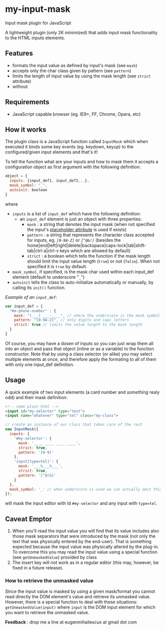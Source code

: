# my-input-mask
Input mask plugin for JavaScript

A lightweight plugin (only 2K minimized) that adds input mask functionality to the HTML inputs elements.

## Features
- formats the input value as defined by input's mask (see `mask`)
- accepts only the char class given by pattern (see `pattern`)
- limits the length of input value by using the mask length (see `strict` attribute)
- without
 
## Requirements
+ JavaScript capable browser (eg. IE9+, FF, Chrome, Opera, etc)

## How it works
The plugin class is a JavaScript function called `InputMask` which when executed it binds some key events (eg. keydown, keyup) to the configured/given input elements and that's it!

To tell the function what are your inputs and how to mask them it accepts a configuration object as first argument with the following definition:
```javascript
object = {
  inputs: {input_def1, input_def2,..},
  mask_symbol: "_",
  autoinit: boolean
}
```
where
 - `inputs` is a list of `input_def` which have the following definition:
   - an `input_def` element is just an object with three properties:
     - `mask` : a string that denotes the input mask (when not specified the input's [placeholder attribute](https://developer.mozilla.org/en/docs/Web/HTML/Element/input#attr-placeholder) is used if exists)
     - `pattern` : a string that represents the character class accepted for inputs, eg. *`[0-9A-Z]`* or *`[^@&!]`* (besides the home|end|left|right|delete|backspace|caps-lock|tab|shift-tab|ctrl-a|ctrl-v keys which are allowed by default)
     - `strict` : a boolean which tells the function if the mask length should limit the input value length (`true`) or not (`false`). When not specified it is `true` by default.
- `mask_symbol`, if specified, is the mask char used within each input_def element (default to underscore "`_`")
- `autoinit` tells the class to auto-initialize automatically or manually, by calling its `init()` function.

*Example of an `input_def`*:
```javascript
var input_def = {
  "#a-phone-number" : {
    mask: "(___) ___-____", // where the underscore is the mask symbol
    pattern: "[0-9A-Z]", // only digits and caps letters
    strict: true // limits the value length to the mask length
  }
} 
```
Of course, you may have a dosen of inputs so you can just wrap them all into an object and pass that object (inline or as a variable) to the function constructor.
Note that by using a class selector (or alike) you may select multiple elements at once, and therefore apply the formating to all of them with only one input_def definition.
## Usage
A quick example of two input elements (a card number and *something* realy odd) and their mask definition:
```html
<!-- some plain html -->
<input id="my-selector" type="text">
<input name="whatever" type="tel" class="my-class">
```   
```javascript
// create an instance of our class that takes care of the rest
new InputMask({
  inputs: {
    '#my-selector': {
      mask: '____ ____ ____ ____',
      strict: true,
      pattern: '[0-9]'
    },
    'input[type=tel]': {
      mask: '___%___%___',
      strict: true,
      pattern: '[^@!&]'
    }
  },
  mask_symbol: '_' // when underscore is used we can actually omit this parameter
});
```
will mask the input editor with Id `#my-selector` and any input with `type=tel`.

## Caveat Emptor
1. When you'll read the input value you will find that its value includes also those mask separators that were introduced by the mask (not only the text that was physically entered by the end-user). That is something expected because the input value was physically altered by the plug-in. To overcome this you may read the input value using a special function (see `getUnmaskedValue`) provided by class
2. The insert key will not work as in a regular editor (this may, however, be fixed in a future release).

### How to retrieve the unmasked value
Since the input value is masked by using a given mask/format you cannot read directly the DOM element's value and retrieve its unmasked value. However, there is a special function to deal with these situations: `getUnmaskedValue(input)` where `input` is the DOM input element for which you want to retrieve the unmasked value.

**Feedback** : drop me a line at eugenmihailescux at gmail dot com